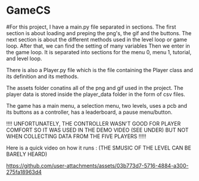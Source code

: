 # GameCS
 
#For this project, I have a main.py file separated in sections. 
The first section is about loading and preping the png's, the gif and the buttons. 
The next section is about the different methods used in the level loop or game loop.
After that, we can find the setting of many variables
Then we enter in the game loop. It is separated into sections for the menu 0, menu 1, tutorial, and level loop.

There is also a Player.py file which is the file containing the Player class and its definition and its methods.

The assets folder conatins all of the png and gif used in the project.
The player data is stored inside the player_data folder in the form of csv files.

The game has a main menu, a selection menu, two levels, uses a pcb and its buttons as a controller, has a leaderboard, a pause menu/button.

!!!! UNFORTUNATELY, THE CONTROLLER WASN'T GOOD FOR PLAYER COMFORT SO IT WAS USED IN THE DEMO VIDEO (SEE UNDER) BUT NOT WHEN COLLECTING DATA FROM THE FIVE PLAYERS !!!!!


Here is a quick video on how it runs : (THE SMUSIC OF THE LEVEL CAN BE BARELY HEARD)

https://github.com/user-attachments/assets/03b773d7-5716-4884-a300-275fa18963d4

